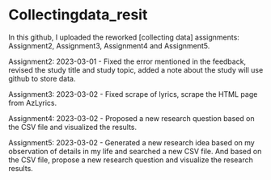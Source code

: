 # Collectingdata_resit

In this github, I uploaded the reworked [collecting data] assignments: Assignment2, Assignment3, Assignment4 and Assignment5.

Assignment2: 2023-03-01 - Fixed the error mentioned in the feedback, revised the study title and study topic, added a note about the study will use github to store data.

Assignment3: 2023-03-02 - Fixed scrape of lyrics, scrape the HTML page from AzLyrics.

Assignment4: 2023-03-02 - Proposed a new research question based on the CSV file and visualized the results.

Assignment5: 2023-03-02 - Generated a new research idea based on my observation of details in my life and searched a new CSV file. And based on the CSV file, propose a new research question and visualize the research results.
